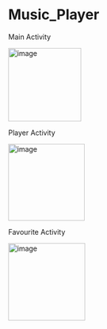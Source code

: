# Music_Player

Main Activity

<img width="147" alt="image" src="https://github.com/LadvaVishal/Music_Player/assets/113240232/12b7c81e-30bf-420b-88b8-24b6b114d434">


Player Activity

<img width="154" alt="image" src="https://github.com/LadvaVishal/Music_Player/assets/113240232/cb0455f7-18e2-449a-a231-b27fd76f22c3">


Favourite Activity

<img width="155" alt="image" src="https://github.com/LadvaVishal/Music_Player/assets/113240232/0a2764c5-4074-4e2c-a29a-0cda99c1a1a5">


